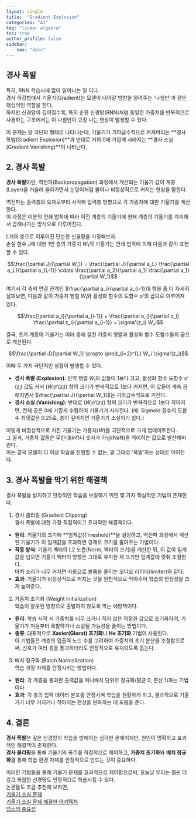```yaml
---
layout: single
title:  "Gradient Explosion"
categories: "AI"
tag: "linear algebra"
toc: true
author_profile: false
sidebar:
    nav: "docs"
---
```


## 경사 폭발

특히, RNN 학습시에 많이 일어나는 일 이다.  
경사 하강법에서 기울기(Gradient)는 모델이 나아갈 방향을 알려주는 '나침반'과 같은 핵심적인 역할을 한다.  
하지만 신경망이 깊어질수록, 특히 순환 신경망(RNN)처럼 동일한 가중치를 반복적으로 사용하는 구조에서는 이 나침반이 고장 나는 현상이 발생할 수 있다.  

이 문제는 양 극단의 형태로 나타나는데, 기울기가 기하급수적으로 커져버리는 **경사 폭발(Gradient Explosion)**과 반대로 거의 0에 가깝게 사라지는 **경사 소실(Gradient Vanishing)**이 나타난다.  

## 2. 경사 폭발

**경사 폭발**이란, 역전파(Backpropagation) 과정에서 계산되는 기울기 값이 계층(Layer)을 거슬러 올라가면서 눈덩이처럼 불어나 비정상적으로 커지는 현상을 말한다.  

역전파는 출력층의 오차로부터 시작해 입력층 방향으로 각 가중치에 대한 기울기를 계산한다.  
이 과정은 미분의 연쇄 법칙에 따라 이전 계층의 기울기에 현재 계층의 기울기를 계속해서 곱해나가는 방식으로 이루어진다.  

$L$개의 층으로 이루어진 단순한 신경망을 가정해보자.  
손실 함수 $J$에 대한 1번 층의 가중치 $W_1$의 기울기는 연쇄 법칙에 의해 다음과 같이 표현할 수 있다.  

$$\frac{\partial J}{\partial W_1} = \frac{\partial J}{\partial a_L} \frac{\partial a_L}{\partial a_{L-1}} \cdots \frac{\partial a_2}{\partial a_1} \frac{\partial a_1}{\partial W_1}$$

여기서 각 층의 연결 관계인 $\frac{\partial a_i}{\partial a_{i-1}}$ 항을 좀 더 자세히 살펴보면, 다음과 같이 가중치 행렬 $W_i$와 활성화 함수의 도함수 $\sigma'$의 곱으로 이루어져 있다.  

$$\frac{\partial a_i}{\partial a_{i-1}} = \frac{\partial a_i}{\partial z_i} \frac{\partial z_i}{\partial a_{i-1}} = \sigma'(z_i) W_i$$

결국, 초기 계층의 기울기는 여러 층에 걸친 가중치 행렬과 활성화 함수 도함수들의 곱으로 계산된다.  

$$\frac{\partial J}{\partial W_1} \propto \prod_{i=2}^{L} W_i \sigma'(z_i)$$

이때 두 가지 극단적인 상황이 발생할 수 있다.  

* **경사 폭발 (Explosion):** 만약 행렬 $W_i$의 값들이 1보다 크고, 활성화 함수 도함수 $\sigma'(z_i)$ 값도 커서 $(W_i \sigma'(z_i))$ 항의 크기가 반복적으로 1보다 커지면, 이 값들이 계속 곱해지면서 $\frac{\partial J}{\partial W_1}$는 기하급수적으로 커진다.  
* **경사 소실 (Vanishing):** 반대로 $(W_i \sigma'(z_i))$ 항의 크기가 반복적으로 1보다 작아지면, 전체 곱은 0에 가깝게 수렴하여 기울기가 사라진다. (예: Sigmoid 함수의 도함수 최댓값은 0.25로, 층이 깊어지면 기울기가 소실되기 쉽다.)  


이렇게 비정상적으로 커진 기울기는 가중치($W$)를 극단적으로 크게 업데이트한다.  
그 결과, 가중치 값들은 무한대(inf)나 숫자가 아님(NaN)을 의미하는 값으로 발산해버린다.  
이는 결국 모델이 더 이상 학습을 진행할 수 없는, 말 그대로 '폭발'하는 상태로 이어진다.  

## 3. 경사 폭발을 막기 위한 해결책

경사 폭발을 방지하고 안정적인 학습을 보장하기 위한 몇 가지 핵심적인 기법이 존재한다.  

1. 경사 클리핑 (Gradient Clipping)  
경사 폭발에 대한 가장 직접적이고 효과적인 해결책이다.  
* **원리**: 기울기의 크기에 **임계값(Threshold)**을 설정하고, 역전파 과정에서 계산된 기울기가 이 임계값을 초과하면 강제로 크기를 줄여주는 기법이다.  
* **작동 방식**: 기울기 벡터의 L2 노름(Norm, 벡터의 크기)을 계산한 뒤, 이 값이 임계값을 넘으면 기울기 벡터의 방향은 그대로 유지한 채 크기만 임계값에 맞춰 조절한다.  
마치 소리가 너무 커지면 자동으로 볼륨을 줄이는 오디오 리미터(limiter)와 같다.  
* **효과**: 기울기가 비정상적으로 커지는 것을 원천적으로 막아주어 학습의 안정성을 크게 높여준다.  

2. 가중치 초기화 (Weight Initialization)  
학습이 잘못된 방향으로 출발하지 않도록 막는 예방책이다.  
* **원리**: 학습 시작 시 가중치를 너무 크거나 작지 않은 적절한 값으로 초기화하여, 기울기가 처음부터 폭발하거나 소실될 가능성을 줄이는 방법이다.  
* **종류**: 대표적으로 **Xavier(Glorot) 초기화**나 **He 초기화** 기법이 사용된다.  
이 기법들은 계층의 입출력 노드 수를 고려하여 가중치의 초기 분산을 조절함으로써, 신호가 여러 층을 통과하더라도 안정적으로 유지되도록 돕는다.  

3. 배치 정규화 (Batch Normalization)  
학습 과정 자체를 안정시키는 방법이다.  
* **원리**: 각 계층을 통과한 출력값을 미니배치 단위로 정규화(평균 0, 분산 1)하는 기법이다.  
* **효과**: 각 층의 입력 데이터 분포를 안정시켜 학습을 원활하게 하고, 결과적으로 기울기가 너무 커지거나 작아지는 현상을 완화하는 데 도움을 준다.  

## 4. 결론  

**경사 폭발**은 깊은 신경망의 학습을 방해하는 심각한 문제이지만, 원인이 명확하고 효과적인 해결책이 존재한다.  
**경사 클리핑**을 통해 기울기의 폭주를 직접적으로 제어하고, **가중치 초기화**와 **배치 정규화**를 통해 학습 환경 자체를 안정적으로 만드는 것이 중요하다.  

이러한 기법들을 통해 기울기 문제를 효과적으로 제어함으로써, 오늘날 우리는 훨씬 더 깊고 복잡한 신경망도 안정적으로 학습시킬 수 있다.  
논문들도 조금 추천해 보자면,  
[기울기 소실 문제](https://arxiv.org/abs/1003.0389)  
[기울기 소실 문제 해결한 아키텍쳐](https://arxiv.org/abs/1512.03385)  
[뎁스의 중요성](https://arxiv.org/abs/1312.6098)  